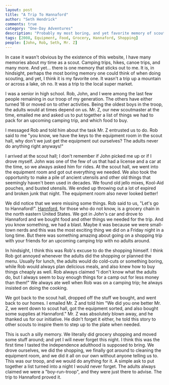 ```yaml
--- 
layout: post
title: "A Trip To Hannaford"
author: "Seth Hendrick"
comments: true
category: "One-Day Adventures"
description: "Probably my most boring, and yet favorite memory of scouting"
tags: [2008, Equipment, Food, Grocery, Hannaford, Shopping]
people: [John, Rob, Seth, Mr. Z]
---
```


In case it wasn't obvious by the existence of this website, I have many memories about my time as a scout.  Camping trips, hikes, canoe trips, and many more.  And yet... there is one memory that sticks out to me.  It is, in hindsight, perhaps the most boring memory one could think of when doing scouting, and yet, I think it is my favorite one.  It wasn't a trip up a mountain or across a lake, oh no.  It was a trip to the local super market.

I was a senior in high school.  Rob, John, and I were among the last few people remaining in our troop of my generation.  The others have either turned 18 or moved on to other activities.  Being the oldest boys in the troop, the adults would at times depend on us.  Mr. Z, our new scoutmaster at the time, emailed me and asked us to put together a list of things we had to pack for an upcoming camping trip, and which food to buy.

I messaged Rob and told him about the task Mr. Z entrusted us to do.  Rob said to me "you know, we have the keys to the equipment room in the scout hall, why don't we just get the equipment out ourselves?  The adults never do anything right anyways!"  

I arrived at the scout hall; I don't remember if John picked me up or if I drove myself.  John was one of the few of us that had a license and a car at the time, so we always asked him for rides.  At the scout hall, we went into the equipment room and got out everything we needed.  We also took the opportunity to make a pile of ancient utensils and other old things that seemingly haven't been used in decades.  We found old jello mixes, Kool-Aid pouches, and busted utensils.  We ended up throwing out a lot of expired and broken junk that night.  The equipment room also never looked better!

We did notice that we were missing some things.  Rob said to us, "Let's go to Hannaford!".  [Hannford](https://en.wikipedia.org/wiki/Hannaford_Brothers_Company), for those who do not know, is a grocery chain in the north eastern United States.  We got in John's car and drove to Hannaford and we bought food and other things we needed for the trip.  And you know something, we had a blast.  Maybe it was because we were small-town nerds and this was the most exciting thing we did on a Friday night in a long time.  But there was something amazing about going on a shopping trip with your friends for an upcoming camping trip with no adults around.

In hindsight, I think this was Rob's excuse to do the shopping himself.  I think Rob got annoyed whenever the adults did the shopping or planned the menu.  Usually for lunch, the adults would do cold-cuts or something boring, while Rob would always plan delicious meals, and also knew how to buy things cheaply as well.  Rob always claimed "I don't know what the adults do, but I always seem to buy enough things for a camp out for less money than them!"  We always ate well when Rob was on a camping trip; he always insisted on doing the cooking.

We got back to the scout hall, dropped off the stuff we bought, and went back to our homes.  I emailed Mr. Z and told him "We did you one better Mr. Z, we went down to scout hall, got the equipment sorted, and also bought some supplies at Hannaford."  Mr. Z was absolutely blown away, and he thanked us for our initiative.  He didn't forget it either, he told this story to other scouts to inspire them to step up to the plate when needed.

This is such a silly memory.  We literally did grocery shopping and moved some stuff around; and yet I will never forget this night.  I think this was the first time I tasted the independence adulthood is supposed to bring.  We drove ourselves, we did the shopping, we finally got around to cleaning the equipment room, and we did it all on our own without anyone telling us to.  This was our troop, and we would do anything for it.  A simple ask to put together a list turned into a night I would never forget.  The adults always claimed we were a "boy-run-troop", and they were just there to advise.  The trip to Hannaford proved it.
